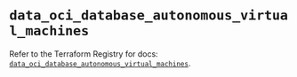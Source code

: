 # `data_oci_database_autonomous_virtual_machines`

Refer to the Terraform Registry for docs: [`data_oci_database_autonomous_virtual_machines`](https://registry.terraform.io/providers/hashicorp/oci/7.19.0/docs/data-sources/database_autonomous_virtual_machines).
